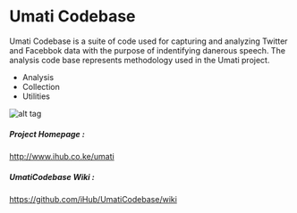# Umati Codebase

Umati Codebase is a suite of code used for capturing and analyzing Twitter and Facebbok data with the purpose of indentifying danerous speech. The analysis code base represents methodology used in the Umati project.  

* Analysis
* Collection
* Utilities


![alt tag](http://community.ihub.co.ke/cache/image_resizer/84a93bab303ed9ec81f674926cc16b16.jpg)

##### Project Homepage :
http://www.ihub.co.ke/umati

##### UmatiCodebase Wiki :
https://github.com/iHub/UmatiCodebase/wiki






